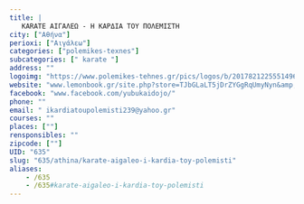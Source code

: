 ```yaml
---
title: |
   KARATE ΑΙΓΑΛΕΩ - Η ΚΑΡΔΙΑ ΤΟΥ ΠΟΛΕΜΙΣΤΗ
city: ["Αθήνα"]
perioxi: ["Αιγάλεω"]
categories: ["polemikes-texnes"]
subcategories: [" karate "]
address: ""
logoimg: "https://www.polemikes-tehnes.gr/pics/logos/b/2017821225551496.jpg"
website: "www.lemonbook.gr/site.php?store=TJbGLaLT5jDrZYGgRqUmyNyn&amp;language=EL"
facebook: "www.facebook.com/yubukaidojo/"
phone: ""
email: " ikardiatoupolemisti239@yahoo.gr"
courses: ""
places: [""]
rensponsibles: ""
zipcode: [""]
UID: "635"
slug: "635/athina/karate-aigaleo-i-kardia-toy-polemisti"
aliases:
    - /635
    - /635#karate-aigaleo-i-kardia-toy-polemisti
---
```


